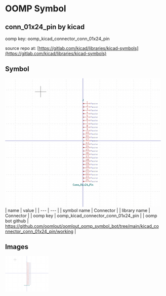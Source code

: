 # OOMP Symbol  
## conn_01x24_pin  by kicad  
  
oomp key: oomp_kicad_connector_conn_01x24_pin  
  
source repo at: [https://gitlab.com/kicad/libraries/kicad-symbols](https://gitlab.com/kicad/libraries/kicad-symbols)  
## Symbol  
  
[![working.png](working_600.png)](working.png)  
| name | value | 
| --- | --- | 
| symbol name | Connector | 
| library name | Connector | 
| oomp key | oomp_kicad_connector_conn_01x24_pin | 
| oomp bot github | https://github.com/oomlout/oomlout_oomp_symbol_bot/tree/main/kicad_connector_conn_01x24_pin/working | 
## Images  
  
[![working.png](working_140.png)](working.png)  
